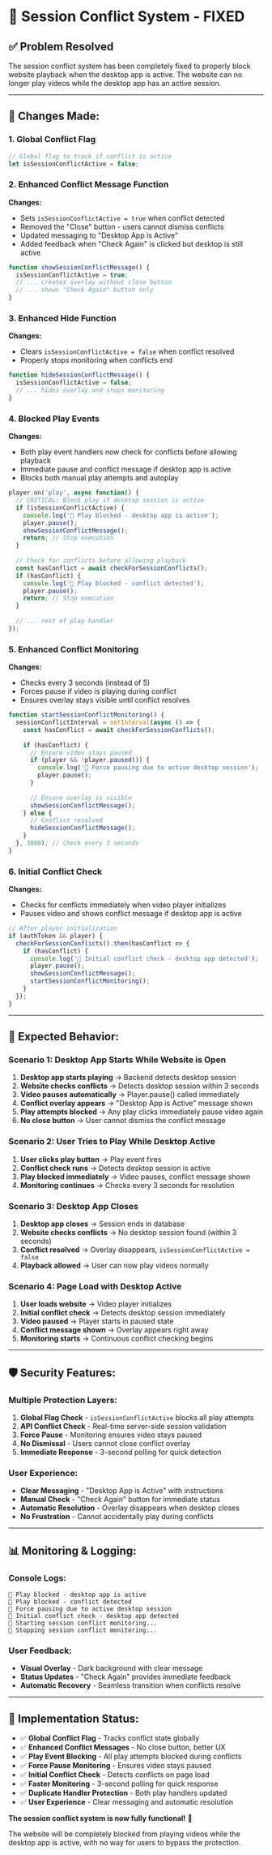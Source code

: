 # 🚫 Session Conflict System - FIXED

## ✅ **Problem Resolved**

The session conflict system has been completely fixed to properly block website playback when the desktop app is active. The website can no longer play videos while the desktop app has an active session.

---

## **🔧 Changes Made:**

### **1. Global Conflict Flag**
```javascript
// Global flag to track if conflict is active
let isSessionConflictActive = false;
```

### **2. Enhanced Conflict Message Function**
**Changes:**
- Sets `isSessionConflictActive = true` when conflict detected
- Removed the "Close" button - users cannot dismiss conflicts
- Updated messaging to "Desktop App is Active"
- Added feedback when "Check Again" is clicked but desktop is still active

```javascript
function showSessionConflictMessage() {
  isSessionConflictActive = true;
  // ... creates overlay without close button
  // ... shows "Check Again" button only
}
```

### **3. Enhanced Hide Function**
**Changes:**
- Clears `isSessionConflictActive = false` when conflict resolved
- Properly stops monitoring when conflicts end

```javascript
function hideSessionConflictMessage() {
  isSessionConflictActive = false;
  // ... hides overlay and stops monitoring
}
```

### **4. Blocked Play Events**
**Changes:**
- Both play event handlers now check for conflicts before allowing playback
- Immediate pause and conflict message if desktop app is active
- Blocks both manual play attempts and autoplay

```javascript
player.on('play', async function() {
  // CRITICAL: Block play if desktop session is active
  if (isSessionConflictActive) {
    console.log('🚫 Play blocked - desktop app is active');
    player.pause();
    showSessionConflictMessage();
    return; // Stop execution
  }
  
  // Check for conflicts before allowing playback
  const hasConflict = await checkForSessionConflicts();
  if (hasConflict) {
    console.log('🚫 Play blocked - conflict detected');
    player.pause();
    return; // Stop execution
  }
  
  // ... rest of play handler
});
```

### **5. Enhanced Conflict Monitoring**
**Changes:**
- Checks every 3 seconds (instead of 5)
- Forces pause if video is playing during conflict
- Ensures overlay stays visible until conflict resolves

```javascript
function startSessionConflictMonitoring() {
  sessionConflictInterval = setInterval(async () => {
    const hasConflict = await checkForSessionConflicts();
    
    if (hasConflict) {
      // Ensure video stays paused
      if (player && !player.paused()) {
        console.log('🚫 Force pausing due to active desktop session');
        player.pause();
      }
      
      // Ensure overlay is visible
      showSessionConflictMessage();
    } else {
      // Conflict resolved
      hideSessionConflictMessage();
    }
  }, 3000); // Check every 3 seconds
}
```

### **6. Initial Conflict Check**
**Changes:**
- Checks for conflicts immediately when video player initializes
- Pauses video and shows conflict message if desktop app is active

```javascript
// After player initialization
if (authToken && player) {
  checkForSessionConflicts().then(hasConflict => {
    if (hasConflict) {
      console.log('🚫 Initial conflict check - desktop app detected');
      player.pause();
      showSessionConflictMessage();
      startSessionConflictMonitoring();
    }
  });
}
```

---

## **🎯 Expected Behavior:**

### **Scenario 1: Desktop App Starts While Website is Open**
1. **Desktop app starts playing** → Backend detects desktop session
2. **Website checks conflicts** → Detects desktop session within 3 seconds
3. **Video pauses automatically** → Player.pause() called immediately
4. **Conflict overlay appears** → "Desktop App is Active" message shown
5. **Play attempts blocked** → Any play clicks immediately pause video again
6. **No close button** → User cannot dismiss the conflict message

### **Scenario 2: User Tries to Play While Desktop Active**
1. **User clicks play button** → Play event fires
2. **Conflict check runs** → Detects desktop session is active
3. **Play blocked immediately** → Video pauses, conflict message shown
4. **Monitoring continues** → Checks every 3 seconds for resolution

### **Scenario 3: Desktop App Closes**
1. **Desktop app closes** → Session ends in database
2. **Website checks conflicts** → No desktop session found (within 3 seconds)
3. **Conflict resolved** → Overlay disappears, `isSessionConflictActive = false`
4. **Playback allowed** → User can now play videos normally

### **Scenario 4: Page Load with Desktop Active**
1. **User loads website** → Video player initializes
2. **Initial conflict check** → Detects desktop session immediately
3. **Video paused** → Player starts in paused state
4. **Conflict message shown** → Overlay appears right away
5. **Monitoring starts** → Continuous conflict checking begins

---

## **🛡️ Security Features:**

### **Multiple Protection Layers:**
1. **Global Flag Check** - `isSessionConflictActive` blocks all play attempts
2. **API Conflict Check** - Real-time server-side session validation
3. **Force Pause** - Monitoring ensures video stays paused
4. **No Dismissal** - Users cannot close conflict overlay
5. **Immediate Response** - 3-second polling for quick detection

### **User Experience:**
- **Clear Messaging** - "Desktop App is Active" with instructions
- **Manual Check** - "Check Again" button for immediate status
- **Automatic Resolution** - Overlay disappears when desktop closes
- **No Frustration** - Cannot accidentally play during conflicts

---

## **📊 Monitoring & Logging:**

### **Console Logs:**
```
🚫 Play blocked - desktop app is active
🚫 Play blocked - conflict detected
🚫 Force pausing due to active desktop session
🚫 Initial conflict check - desktop app detected
🔄 Starting session conflict monitoring...
🛑 Stopping session conflict monitoring...
```

### **User Feedback:**
- **Visual Overlay** - Dark background with clear message
- **Status Updates** - "Check Again" provides immediate feedback
- **Automatic Recovery** - Seamless transition when conflicts resolve

---

## **🎉 Implementation Status:**

- ✅ **Global Conflict Flag** - Tracks conflict state globally
- ✅ **Enhanced Conflict Messages** - No close button, better UX
- ✅ **Play Event Blocking** - All play attempts blocked during conflicts
- ✅ **Force Pause Monitoring** - Ensures video stays paused
- ✅ **Initial Conflict Check** - Detects conflicts on page load
- ✅ **Faster Monitoring** - 3-second polling for quick response
- ✅ **Duplicate Handler Protection** - Both play handlers updated
- ✅ **User Experience** - Clear messaging and automatic resolution

**The session conflict system is now fully functional!** 🚀

The website will be completely blocked from playing videos while the desktop app is active, with no way for users to bypass the protection.
